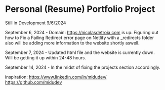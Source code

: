 # Personal (Resume) Portfolio Project

Still in Development 9/6/2024

September 6, 2024 - Domain: https://nicolasdetroia.com is up. Figuring out how to Fix a Failing Redirect error page on Netlify with a _redirects folder also will be adding more information to the website shortly aswell.

September 7, 2024 - Updated html file and the website is currently down. Will be getting it up within 24-48 hours.

September 14, 2024 - In the midst of fixing the projects section accordingly.

inspiration: 
https://www.linkedin.com/in/midudev/
https://github.com/midudev

